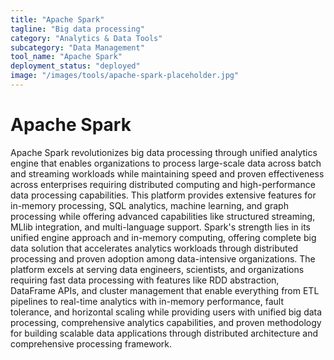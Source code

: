 ```yaml
---
title: "Apache Spark"
tagline: "Big data processing"
category: "Analytics & Data Tools"
subcategory: "Data Management"
tool_name: "Apache Spark"
deployment_status: "deployed"
image: "/images/tools/apache-spark-placeholder.jpg"
---
```


# Apache Spark

Apache Spark revolutionizes big data processing through unified analytics engine that enables organizations to process large-scale data across batch and streaming workloads while maintaining speed and proven effectiveness across enterprises requiring distributed computing and high-performance data processing capabilities. This platform provides extensive features for in-memory processing, SQL analytics, machine learning, and graph processing while offering advanced capabilities like structured streaming, MLlib integration, and multi-language support. Spark's strength lies in its unified engine approach and in-memory computing, offering complete big data solution that accelerates analytics workloads through distributed processing and proven adoption among data-intensive organizations. The platform excels at serving data engineers, scientists, and organizations requiring fast data processing with features like RDD abstraction, DataFrame APIs, and cluster management that enable everything from ETL pipelines to real-time analytics with in-memory performance, fault tolerance, and horizontal scaling while providing users with unified big data processing, comprehensive analytics capabilities, and proven methodology for building scalable data applications through distributed architecture and comprehensive processing framework.